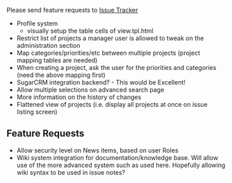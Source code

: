 Please send feature requests to [Issue Tracker](https://github.com/eventum/eventum/blob/master/CONTRIBUTING.md)

-   Profile system
    -   visually setup the table cells of view.tpl.html
-   Restrict list of projects a manager user is allowed to tweak on the administration section
-   Map categories/priorities/etc between multiple projects (project mapping tables are needed)
-   When creating a project, ask the user for the priorities and categories (need the above mapping first)
-   SugarCRM integration backend? - This would be Excellent!
-   Allow multiple selections on advanced search page
-   More information on the history of changes
-   Flattened view of projects (i.e. display all projects at once on issue listing screen)

Feature Requests
----------------

-   Allow security level on News items, based on user Roles
-   Wiki system integration for documentation/knowledge base. Will allow use of the more advanced system such as used here. Hopefully allowing wiki syntax to be used in issue notes?